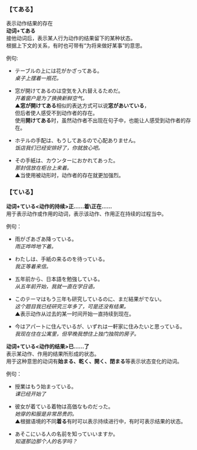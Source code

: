 ### 【てある】
表示动作结果的存在  
**动词+てある**  
接他动词后，表示某人行为动作的结果留下的某种状态。  
根据上下文的关系，有时也可带有“为将来做好某事”的意思。

例句:
+ テーブルの上には花がかざってある。  
*桌子上摆着一瓶花。*  

+ 窓が開けてあるのは空気を入れ替えるためだ。  
*开着窗户是为了换换新鲜空气。*  
▲**窓が開けてある**相似的表达方式可以说**窓があいている**，  
但后者使人感受不到动作者的存在。  
使用**開けてある**时，虽然动作者不出现在句子中，也能让人感受到动作者的存在。  

+ ホテルの手配は、もうしてあるので心配ありません。  
*饭店我们已经安排好了，你就放心吧。*  

+ その手紙は、カウンターにおかれてあった。  
*那封信放在柜台上来着。*  
▲当使用被动形时，动作者的存在就更加强烈。  

### 【ている】　　
**动词+ている<动作的持续>正……着\正在……**  
用于表示动作或作用的动词，表示该动作、作用正在持续的过程当中。  

例句：  
+ 雨がざあざあ降っている。  
*雨正哗哗地下着。*  

+ わたしは、手紙の来るのを待っている。  
*我正等着来信。*　　

+ 五年前から、日本語を勉強している。  
*从五年前开始，我就一直在学日语。*

+ このテーマはもう三年も研究しているのに、まだ結果がでない。  
*这个题目我已经研究三年多了，可是还没有结果。*  
▲表示动作从过去的某一时间开始一直持续到现在。  

+ 今はアパートに住んでいるが、いずれは一軒家に住みたいと思っている。  
*我现在住在公寓里，但早晚我想住上独门独院的房子。*  


**动词+ている<动作的结果>已……了**  
表示某动作、作用的结果所形成的状态。  
用于这种意思的动词有**始まる、乾く、開く、閉まる**等表示状态变化的动词。  

例句：
+ 授業はもう始まっている。  
*课已经开始了*  

+ 彼女が着ている着物は高価なものだった。  
*她穿的和服是非常昂贵的。*  
▲根据语境的不同**着る**有时可以表示持续进行中，有时可表示结果的状态。

+ あそこにいる人の名前を知っていいますか。  
*知道那边那个人的名字吗？*  
